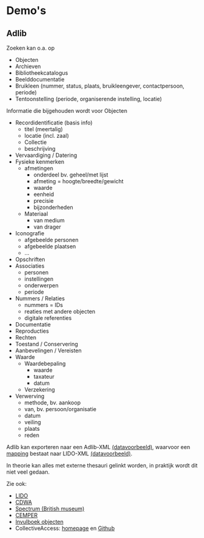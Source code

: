 # Demo's

## Adlib

Zoeken kan o.a. op
- Objecten
- Archieven
- Bibliotheekcatalogus
- Beelddocumentatie
- Bruikleen (nummer, status, plaats, bruikleengever, contactpersoon, periode)
- Tentoonstelling (periode, organiserende instelling, locatie)
   
 Informatie die bijgehouden wordt voor Objecten
- Recordidentificatie (basis info)
  - titel (meertalig)
  - locatie (incl. zaal)
  - Collectie
  - beschrijving
- Vervaardiging / Datering
- Fysieke kenmerken
  - afmetingen
    - onderdeel bv. geheel/met lijst
    - afmeting = hoogte/breedte/gewicht
    - waarde
    - eenheid
    - precisie
    - bijzonderheden
  - Materiaal
    - van medium
    - van drager
- Iconografie
  - afgebeelde personen
  - afgebeelde plaatsen
  - ...
- Opschriften
- Associaties
  - personen
  - instellingen
  - onderwerpen
  - periode
- Nummers / Relaties
  - nummers = IDs
  - reaties met andere objecten
  - digitale referenties
- Documentatie
- Reproducties
- Rechten
- Toestand / Conservering
- Aanbevelingen / Vereisten
- Waarde
  - Waardebepaling
    - waarde
    - taxateur
    - datum
  - Verzekering
- Verwerving
  - methode, bv. aankoop
  - van, bv. persoon/organisatie
  - datum
  - veiling
  - plaats
  - reden

Adlib kan exporteren naar een Adlib-XML [(datavoorbeeld)](datavoorbeelden/groeningemuseum-0000_GRO1561_I-adlib.xml), waarvoor een [mapping](https://github.com/VlaamseKunstcollectie/Datahub-Fixes) bestaat naar LIDO-XML [(datavoorbeeld)](datavoorbeelden/groeningemuseum-0000_GRO1561_I-LIDO.xml).

In theorie kan alles met externe thesauri gelinkt worden, in praktijk wordt dit niet veel gedaan.

Zie ook:
- [LIDO](http://www.lido-schema.org/schema/v1.0/lido-v1.0-specification.pdf)
- [CDWA](https://www.getty.edu/research/publications/electronic_publications/cdwa/)
- [Spectrum (British museum)](https://collectionstrust.org.uk/spectrum/)
- [CEMPER](https://www.cemper.be/)
- [Invulboek objecten](https://www.projectcest.be/wiki/Publicatie:Invulboek_objecten)
-  CollectiveAccess: [homepage](https://collectiveaccess.org/) en [Github](https://github.com/collectiveaccess)

